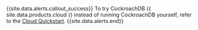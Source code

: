 {{site.data.alerts.callout_success}}
To try CockroachDB {{ site.data.products.cloud }} instead of running CockroachDB yourself, refer to the <a href="{% link cockroachcloud/quickstart.md %}">Cloud Quickstart</a>.
{{site.data.alerts.end}}
